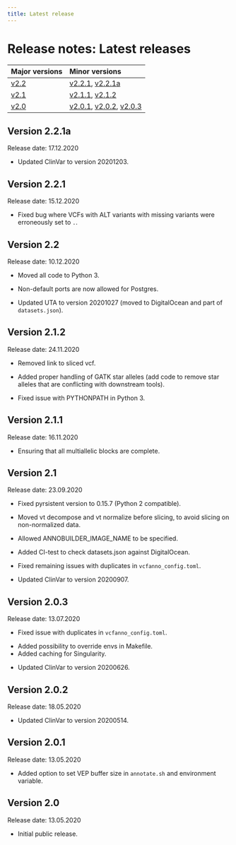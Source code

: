 ```yaml
---
title: Latest release
---
```


# Release notes: Latest releases

|Major versions|Minor versions|
|:--|:--|
[v2.2](#version-2-2)|[v2.2.1](#version-2-2-1), [v2.2.1a](#version-2-2-1a)
[v2.1](#version-2-1)|[v2.1.1](#version-2-1-1), [v2.1.2](#version-2-1-2)
[v2.0](#version-2-0)|[v2.0.1](#version-2-0-1), [v2.0.2](#version-2-0-2), [v2.0.3](#version-2-0-3)

<!-- See [older releases](/releasenotes/olderreleases.md) for earlier versions.-->

## Version 2.2.1a

Release date: 17.12.2020

<!-- MR !50 -->
- Updated ClinVar to version 20201203.

## Version 2.2.1

Release date: 15.12.2020

<!-- MR !52 -->
- Fixed bug where VCFs with ALT variants with missing variants were erroneously set to `.`.

## Version 2.2

Release date: 10.12.2020

<!-- MR !43 -->
- Moved all code to Python 3.
<!-- MR !51 -->
- Non-default ports are now allowed for Postgres.
<!-- MR !49 -->
- Updated UTA to version 20201027 (moved to DigitalOcean and part of `datasets.json`).

## Version 2.1.2

Release date: 24.11.2020

<!-- MR !47 -->
- Removed link to sliced vcf.
<!-- MR !46 -->
- Added proper handling of GATK star alleles (add code to remove star alleles that are conflicting with downstream tools).
<!-- MR !48 -->
- Fixed issue with PYTHONPATH in Python 3.
<!-- MR !45 -->

## Version 2.1.1

Release date: 16.11.2020

<!-- MR !45 -->
- Ensuring that all multiallelic blocks are complete.

## Version 2.1

Release date: 23.09.2020

<!-- MR !42 -->
- Fixed pyrsistent version to 0.15.7 (Python 2 compatible).
<!-- MR !38 -->
- Moved vt decompose and vt normalize before slicing, to avoid slicing on non-normalized data.
<!-- MR !41 -->
- Allowed ANNOBUILDER_IMAGE_NAME to be specified.
<!-- MR !37 -->
- Added CI-test to check datasets.json against DigitalOcean.
<!-- MR !36 -->
- Fixed remaining issues with duplicates in `vcfanno_config.toml`.
<!-- MR !35, !40 -->
- Updated ClinVar to version 20200907.
<!-- No release notes: 
- MR !39: Add data MR template 
- MR !34: Add license
-->

## Version 2.0.3

Release date: 13.07.2020

<!-- MR !30 -->
- Fixed issue with duplicates in `vcfanno_config.toml`.
<!-- MR !31 -->
- Added possibility to override envs in Makefile.
- Added caching for Singularity.
<!-- MR !32 -->
- Updated ClinVar to version 20200626.

## Version 2.0.2

Release date: 18.05.2020

<!-- MR !28 -->
- Updated ClinVar to version 20200514.

## Version 2.0.1

Release date: 13.05.2020

<!-- MR !25 -->
- Added option to set VEP buffer size in `annotate.sh` and environment variable.

## Version 2.0

Release date: 13.05.2020

- Initial public release.


